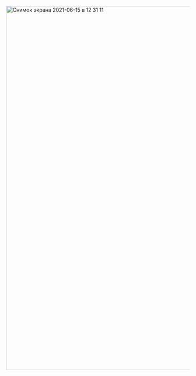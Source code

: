 






<img width="996" alt="Снимок экрана 2021-06-15 в 12 31 11" src="https://user-images.githubusercontent.com/77805226/122033639-61f55f00-cdd9-11eb-9e40-92c1042177b2.png">
